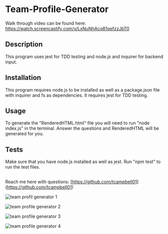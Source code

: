 # Team-Profile-Generator

Walk through video can be found here: https://watch.screencastify.com/v/LxNuNhAcq81qefzzJbT0

## Description
This program uses jest for TDD testing and node.js and inquirer for backend input. 

## Installation

This program requires node.js to be installed as well as a package.json file with inquirer and fs as dependencies.  It requires jest for TDD testing. 

## Usage

To generate the "RenderedHTML.html" file you will need to run "node index.js" in the terminal.  Answer the questions and RenderedHTML will be generated for you. 

## Tests

Make sure that you have node.js installed as well as jest.  Run "npm test" to run the test files. 

## 

Reach me here with questions: [https://github.com/tcampbell01] (https://github.com/tcampbell01)







![team profil generator 1](https://user-images.githubusercontent.com/93332105/154702985-9f36781d-8a99-4e52-b93a-8a48f9a8bee3.jpg)


![team profile generator 2](https://user-images.githubusercontent.com/93332105/154703019-0b351509-1add-4075-86a3-c5597c8d9c2c.jpg)


![team profile generator 3](https://user-images.githubusercontent.com/93332105/154703040-9fdb2142-0739-49d6-b6ed-dc851afbc06f.jpg)


![team profile generator 4](https://user-images.githubusercontent.com/93332105/154703054-c2029e3e-4db6-4531-9c62-3080cf32db89.jpg)


